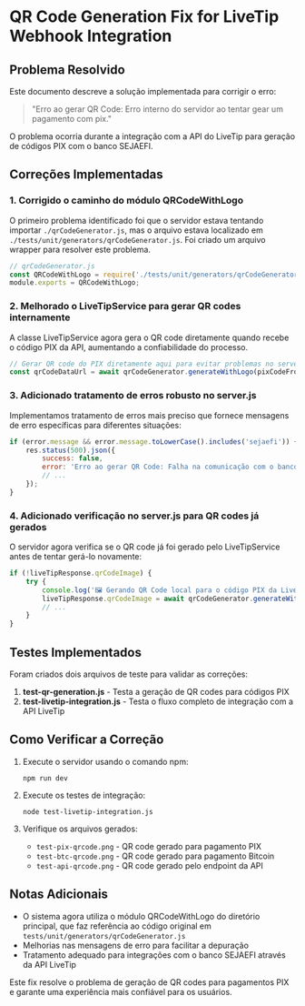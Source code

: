# QR Code Generation Fix for LiveTip Webhook Integration

## Problema Resolvido

Este documento descreve a solução implementada para corrigir o erro:

> "Erro ao gerar QR Code: Erro interno do servidor ao tentar gear um pagamento com pix."

O problema ocorria durante a integração com a API do LiveTip para geração de códigos PIX com o banco SEJAEFI.

## Correções Implementadas

### 1. Corrigido o caminho do módulo QRCodeWithLogo

O primeiro problema identificado foi que o servidor estava tentando importar `./qrCodeGenerator.js`, mas o arquivo estava localizado em `./tests/unit/generators/qrCodeGenerator.js`. Foi criado um arquivo wrapper para resolver este problema.

```javascript
// qrCodeGenerator.js
const QRCodeWithLogo = require('./tests/unit/generators/qrCodeGenerator');
module.exports = QRCodeWithLogo;
```

### 2. Melhorado o LiveTipService para gerar QR codes internamente

A classe LiveTipService agora gera o QR code diretamente quando recebe o código PIX da API, aumentando a confiabilidade do processo.

```javascript
// Gerar QR code do PIX diretamente aqui para evitar problemas no server.js
const qrCodeDataUrl = await qrCodeGenerator.generateWithLogo(pixCodeFromApi, 'pix');
```

### 3. Adicionado tratamento de erros robusto no server.js

Implementamos tratamento de erros mais preciso que fornece mensagens de erro específicas para diferentes situações:

```javascript
if (error.message && error.message.toLowerCase().includes('sejaefi')) {
    res.status(500).json({ 
        success: false,
        error: 'Erro ao gerar QR Code: Falha na comunicação com o banco SEJAEFI',
        // ...
    });
}
```

### 4. Adicionado verificação no server.js para QR codes já gerados

O servidor agora verifica se o QR code já foi gerado pelo LiveTipService antes de tentar gerá-lo novamente:

```javascript
if (!liveTipResponse.qrCodeImage) {
    try {
        console.log('🖼️ Gerando QR Code local para o código PIX da LiveTip...');
        liveTipResponse.qrCodeImage = await qrCodeGenerator.generateWithLogo(liveTipResponse.pixCode, 'pix');
        // ...
    }
}
```

## Testes Implementados

Foram criados dois arquivos de teste para validar as correções:

1. **test-qr-generation.js** - Testa a geração de QR codes para códigos PIX
2. **test-livetip-integration.js** - Testa o fluxo completo de integração com a API LiveTip

## Como Verificar a Correção

1. Execute o servidor usando o comando npm:
   ```
   npm run dev
   ```

2. Execute os testes de integração:
   ```
   node test-livetip-integration.js
   ```

3. Verifique os arquivos gerados:
   - `test-pix-qrcode.png` - QR code gerado para pagamento PIX
   - `test-btc-qrcode.png` - QR code gerado para pagamento Bitcoin
   - `test-api-qrcode.png` - QR code gerado pelo endpoint da API

## Notas Adicionais

- O sistema agora utiliza o módulo QRCodeWithLogo do diretório principal, que faz referência ao código original em `tests/unit/generators/qrCodeGenerator.js`
- Melhorias nas mensagens de erro para facilitar a depuração
- Tratamento adequado para integrações com o banco SEJAEFI através da API LiveTip

Este fix resolve o problema de geração de QR codes para pagamentos PIX e garante uma experiência mais confiável para os usuários.
